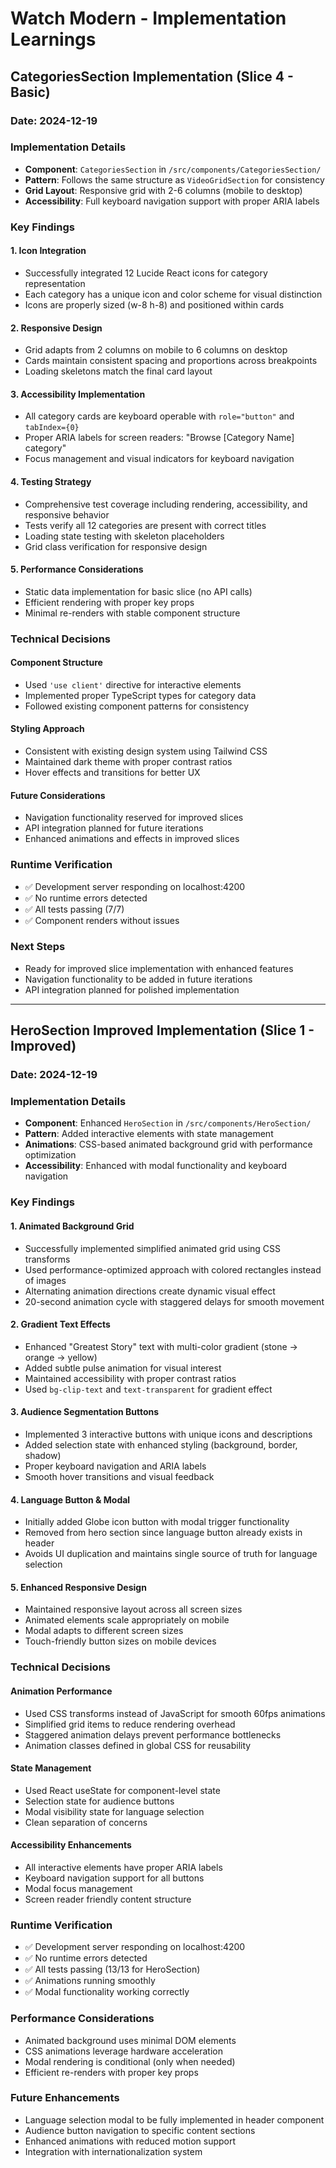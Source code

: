 # Watch Modern - Implementation Learnings

## CategoriesSection Implementation (Slice 4 - Basic)

### Date: 2024-12-19

### Implementation Details
- **Component**: `CategoriesSection` in `/src/components/CategoriesSection/`
- **Pattern**: Follows the same structure as `VideoGridSection` for consistency
- **Grid Layout**: Responsive grid with 2-6 columns (mobile to desktop)
- **Accessibility**: Full keyboard navigation support with proper ARIA labels

### Key Findings

#### 1. Icon Integration
- Successfully integrated 12 Lucide React icons for category representation
- Each category has a unique icon and color scheme for visual distinction
- Icons are properly sized (w-8 h-8) and positioned within cards

#### 2. Responsive Design
- Grid adapts from 2 columns on mobile to 6 columns on desktop
- Cards maintain consistent spacing and proportions across breakpoints
- Loading skeletons match the final card layout

#### 3. Accessibility Implementation
- All category cards are keyboard operable with `role="button"` and `tabIndex={0}`
- Proper ARIA labels for screen readers: "Browse [Category Name] category"
- Focus management and visual indicators for keyboard navigation

#### 4. Testing Strategy
- Comprehensive test coverage including rendering, accessibility, and responsive behavior
- Tests verify all 12 categories are present with correct titles
- Loading state testing with skeleton placeholders
- Grid class verification for responsive design

#### 5. Performance Considerations
- Static data implementation for basic slice (no API calls)
- Efficient rendering with proper key props
- Minimal re-renders with stable component structure

### Technical Decisions

#### Component Structure
- Used `'use client'` directive for interactive elements
- Implemented proper TypeScript types for category data
- Followed existing component patterns for consistency

#### Styling Approach
- Consistent with existing design system using Tailwind CSS
- Maintained dark theme with proper contrast ratios
- Hover effects and transitions for better UX

#### Future Considerations
- Navigation functionality reserved for improved slices
- API integration planned for future iterations
- Enhanced animations and effects in improved slices

### Runtime Verification
- ✅ Development server responding on localhost:4200
- ✅ No runtime errors detected
- ✅ All tests passing (7/7)
- ✅ Component renders without issues

### Next Steps
- Ready for improved slice implementation with enhanced features
- Navigation functionality to be added in future iterations
- API integration planned for polished implementation

---

## HeroSection Improved Implementation (Slice 1 - Improved)

### Date: 2024-12-19

### Implementation Details
- **Component**: Enhanced `HeroSection` in `/src/components/HeroSection/`
- **Pattern**: Added interactive elements with state management
- **Animations**: CSS-based animated background grid with performance optimization
- **Accessibility**: Enhanced with modal functionality and keyboard navigation

### Key Findings

#### 1. Animated Background Grid
- Successfully implemented simplified animated grid using CSS transforms
- Used performance-optimized approach with colored rectangles instead of images
- Alternating animation directions create dynamic visual effect
- 20-second animation cycle with staggered delays for smooth movement

#### 2. Gradient Text Effects
- Enhanced "Greatest Story" text with multi-color gradient (stone → orange → yellow)
- Added subtle pulse animation for visual interest
- Maintained accessibility with proper contrast ratios
- Used `bg-clip-text` and `text-transparent` for gradient effect

#### 3. Audience Segmentation Buttons
- Implemented 3 interactive buttons with unique icons and descriptions
- Added selection state with enhanced styling (background, border, shadow)
- Proper keyboard navigation and ARIA labels
- Smooth hover transitions and visual feedback

#### 4. Language Button & Modal
- Initially added Globe icon button with modal trigger functionality
- Removed from hero section since language button already exists in header
- Avoids UI duplication and maintains single source of truth for language selection

#### 5. Enhanced Responsive Design
- Maintained responsive layout across all screen sizes
- Animated elements scale appropriately on mobile
- Modal adapts to different screen sizes
- Touch-friendly button sizes on mobile devices

### Technical Decisions

#### Animation Performance
- Used CSS transforms instead of JavaScript for smooth 60fps animations
- Simplified grid items to reduce rendering overhead
- Staggered animation delays prevent performance bottlenecks
- Animation classes defined in global CSS for reusability

#### State Management
- Used React useState for component-level state
- Selection state for audience buttons
- Modal visibility state for language selection
- Clean separation of concerns

#### Accessibility Enhancements
- All interactive elements have proper ARIA labels
- Keyboard navigation support for all buttons
- Modal focus management
- Screen reader friendly content structure

### Runtime Verification
- ✅ Development server responding on localhost:4200
- ✅ No runtime errors detected
- ✅ All tests passing (13/13 for HeroSection)
- ✅ Animations running smoothly
- ✅ Modal functionality working correctly

### Performance Considerations
- Animated background uses minimal DOM elements
- CSS animations leverage hardware acceleration
- Modal rendering is conditional (only when needed)
- Efficient re-renders with proper key props

### Future Enhancements
- Language selection modal to be fully implemented in header component
- Audience button navigation to specific content sections
- Enhanced animations with reduced motion support
- Integration with internationalization system
